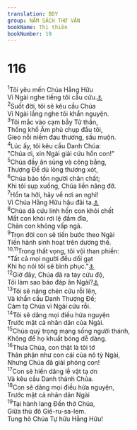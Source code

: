 ```yaml
---
translation: BDY
group: NĂM SÁCH THƠ VĂN
bookName: Thi thiên 
bookNumber: 19
---
```


<div class="title"><h1>116</h1></div>
<span class="verse thi_116_1"><sup>1</sup>Tôi yêu mến Chúa Hằng Hữu<br/>Vì Ngài nghe tiếng tôi cầu cứu.<a href="#" data-toggle="tooltip" data-placement="bottom" title="Ctd nghe tiếng nói và lời nài xin của tôi">⚓</a><br/></span>
<span class="verse thi_116_2"><sup>2</sup>Suốt đời, tôi sẽ kêu cầu Chúa<br/>Vì Ngài lắng nghe tôi khẩn nguyện.<br/></span>
<span class="verse thi_116_3"><sup>3</sup>Tôi mắc vào cạm bẫy Tử thần,<br/>Thống khổ Âm phủ chụp đầu tôi,<br/>Gieo nỗi niềm đau thương, sầu muộn.<br/></span>
<span class="verse thi_116_4"><sup>4</sup>Lúc ấy, tôi kêu cầu Danh Chúa:<br/>&#34;Chúa ơi, xin Ngài giải cứu hồn con!&#34;<br/></span>
<span class="verse thi_116_5"><sup>5</sup>Chúa đầy ân sủng và công bằng,<br/>Thượng Đế dủ lòng thương xót,<br/></span>
<span class="verse thi_116_6"><sup>6</sup>Chúa bảo tồn người chân chất;<br/>Khi tôi sụp xuống, Chúa liền nâng đỡ.<br/></span>
<span class="verse thi_116_7"><sup>7</sup>Hồn ta hỡi, hãy về nơi an nghỉ!<br/>Vì Chúa Hằng Hữu hậu đãi ta.<a href="#" data-toggle="tooltip" data-placement="bottom" title="Nt ngươi">⚓</a><br/></span>
<span class="verse thi_116_8"><sup>8</sup>Chúa dã cứu linh hồn con khỏi chết<br/>Mắt con khỏi rơi lệ đầm đìa,<br/>Chân con không vấp ngã.<br/></span>
<span class="verse thi_116_9"><sup>9</sup>Trọn đời con sẽ tiến bước theo Ngài<br/>Tiến hành sinh hoạt trên dương thế.<br/></span>
<span class="verse thi_116_10 thi_116_11"><sup>10,11</sup>Trong thất vọng, tôi vội than phiền:<br/>&#34;Tất cả mọi người đều dối gạt<br/>Khi họ nói tôi sẽ bình phục.&#34;<a href="#" data-toggle="tooltip" data-placement="bottom" title="Ctd tôi đã tin nên tôi nói tôi bị hoạn nạn lớn tôi vội vàng nói: " mọi="" người="" đều="" nói="" dối""="">⚓</a><br/></span>
<span class="verse thi_116_12"><sup>12</sup>Giờ đây, Chúa đã ra tay cứu độ,<br/>Tôi làm sao báo đáp ân Ngài?<a href="#" data-toggle="tooltip" data-placement="bottom" title="Ctd tôi sẽ lấy gì báo đáp tất cả ân lành Ngài ban cho tôi">⚓</a><br/></span>
<span class="verse thi_116_13"><sup>13</sup>Tôi sẽ nâng chén cứu rỗi lên,<br/>Và khẩn cầu Danh Thượng Đế;<br/>Cảm tạ Chúa vì Ngài cứu rỗi.<br/></span>
<span class="verse thi_116_14"><sup>14</sup>Tôi sẽ dâng mọi điều hứa nguyện<br/>Trước mặt cả nhân dân của Ngài.<br/></span>
<span class="verse thi_116_15"><sup>15</sup>Chúa quý trọng mạng sống người thánh,<br/>Không để họ khuất bóng dễ dàng.<br/></span>
<span class="verse thi_116_16"><sup>16</sup>Thưa Chúa, con thật là tôi tớ<br/>Thân phận như con cái của nô tỳ Ngài,<br/>Nhưng Chúa đã giải phóng con!<br/></span>
<span class="verse thi_116_17"><sup>17</sup>Con sẽ hiến dâng lễ vật tạ ơn<br/>Và kêu cầu Danh thánh Chúa.<br/></span>
<span class="verse thi_116_18"><sup>18</sup>Con sẽ dâng mọi điều hứa nguyện,<br/>Trước mặt cả nhân dân Ngài<br/></span>
<span class="verse thi_116_19"><sup>19</sup>Tại hành lang Đền thờ Chúa,<br/>Giữa thủ đô Giê-ru-sa-lem.<br/>Tung hô Chúa Tự hữu Hằng Hữu!</span>
